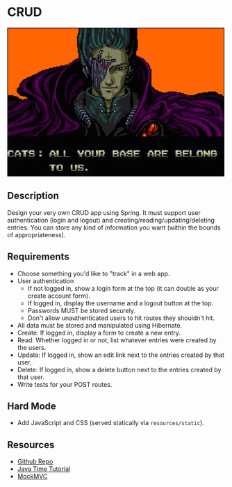 # CRUD

![screenshot](screenshot.jpg)

## Description

Design your very own CRUD app using Spring. It must support user authentication (login and logout) and creating/reading/updating/deleting entries. You can store any kind of information you want (within the bounds of appropriateness).

## Requirements

* Choose something you'd like to "track" in a web app.
* User authentication
  * If not logged in, show a login form at the top (it can double as your create account form).
  * If logged in, display the username and a logout button at the top.
  * Passwords MUST be stored securely.
  * Don't allow unauthenticated users to hit routes they shouldn't hit.
* All data must be stored and manipulated using Hibernate.
* Create: If logged in, display a form to create a new entry.
* Read: Whether logged in or not, list whatever entries were created by the users.
* Update: If logged in, show an edit link next to the entries created by that user.
* Delete: If logged in, show a delete button next to the entries created by that user.
* Write tests for your POST routes.

## Hard Mode
* Add JavaScript and CSS (served statically via `resources/static`).

## Resources
* [Github Repo](https://github.com/tiy-lv-java-2016-06/spring-crud)
* [Java Time Tutorial](http://www.tutorialspoint.com/java8/java8_datetime_api.htm)
* [MockMVC](http://docs.spring.io/spring/docs/current/javadoc-api/org/springframework/test/web/servlet/MockMvc.html)
